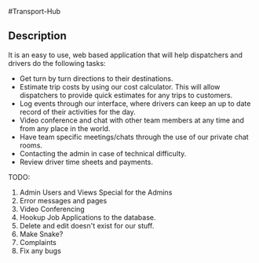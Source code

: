 #Transport-Hub



## Description
It is an easy to use, web based application that will help dispatchers and drivers do the following tasks:

* Get turn by turn directions to their destinations.
* Estimate trip costs by using our cost calculator. This will allow dispatchers to provide quick estimates for any trips to customers.  
* Log events through our interface, where drivers can keep an up to date record of their activities for the day.
* Video conference and chat with other team members at any time and from any place in the world.
* Have team specific meetings/chats through the use of our private chat rooms.
* Contacting the admin in case of technical difficulty.
* Review driver time sheets and payments.


TODO:
1. Admin Users and Views Special for the Admins
2. Error messages and pages
3. Video Conferencing
4. Hookup Job Applications to the database.
5. Delete and edit doesn't exist for our stuff.
6. Make Snake?
7. Complaints
8. Fix any bugs
